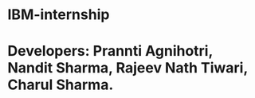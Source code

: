 # IBM-internship
# Developers: Prannti Agnihotri, Nandit Sharma, Rajeev Nath Tiwari, Charul Sharma.
